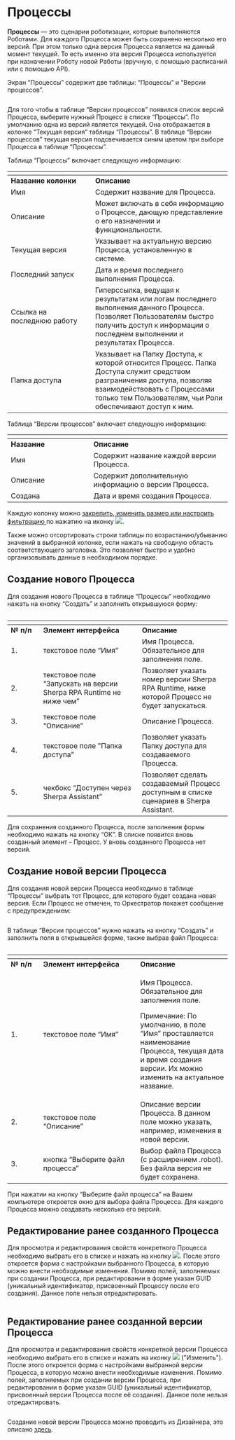 # Процессы

**Процессы** — это сценарии роботизации, которые выполняются Роботами. Для каждого Процесса может быть сохранено несколько его версий. При этом только одна версия Процесса является на данный момент текущей. То есть именно эта версия Процесса используется при назначении Роботу новой Работы (вручную, с помощью расписаний или с помощью API).

Экран “Процессы” содержит две таблицы: “Процессы” и “Версии процессов”.

<figure><img src="../../../.gitbook/assets/2025-02-12_17-28-30.png" alt=""><figcaption></figcaption></figure>

Для того чтобы в таблице “Версии процессов” появился список версий Процесса, выберите нужный Процесс в списке “Процессы”. По умолчанию одна из версий является текущей. Она отображается в колонке “Текущая версия” таблицы “Процессы”. В таблице “Версии процессов” текущая версия подсвечивается синим цветом при выборе Процесса в таблице “Процессы”.

Таблица “Процессы” включает следующую информацию:

<table data-header-hidden><thead><tr><th width="177"></th><th></th></tr></thead><tbody><tr><td><strong>Название колонки</strong></td><td><strong>Описание</strong></td></tr><tr><td>Имя</td><td>Содержит название для Процесса.</td></tr><tr><td>Описание</td><td>Может включать в себя информацию о Процессе, дающую представление о его назначении и функциональности.</td></tr><tr><td>Текущая версия</td><td>Указывает на актуальную версию Процесса, установленную в системе.</td></tr><tr><td>Последний запуск</td><td>Дата и время последнего выполнения Процесса.</td></tr><tr><td>Ссылка на последнюю работу</td><td>Гиперссылка, ведущая к результатам или логам последнего выполнения данного Процесса. Позволяет Пользователям быстро получить доступ к информации о последнем выполнении и результатах Процесса.</td></tr><tr><td>Папка доступа</td><td>Указывает на Папку Доступа, к которой относится Процесс. Папка Доступа служит средством разграничения доступа, позволяя взаимодействовать с Процессами только тем Пользователям, чьи Роли обеспечивают доступ к ним. </td></tr></tbody></table>

Таблица “Версии процессов” включает следующую информацию:

<table data-header-hidden><thead><tr><th width="173"></th><th></th></tr></thead><tbody><tr><td><strong>Название</strong></td><td><strong>Описание</strong></td></tr><tr><td>Имя</td><td>Содержит название каждой версии Процесса.</td></tr><tr><td>Описание</td><td>Содержит дополнительную информацию о версии Процесса.</td></tr><tr><td>Создана</td><td>Дата и время создания Процесса.</td></tr></tbody></table>

Каждую колонку можно [закрепить, изменить размер или настроить фильтрацию ](../rabochaya-oblast-orkestratora.md#deistviya-s-dannymi-tablic-ekranov-orkestratora)по нажатию на иконку ![](https://lh7-rt.googleusercontent.com/docsz/AD_4nXdS-qNCnN3dnV5mz0slBVIcnsMlkxShXLumZS9vjad9dUE6awGpbQ435MoOEPokzRUj8Ot0il1Mkg7LcJJKW1FkTlLlxQd-27r5pNt26sJXRWGJOLikid22aLyA_4FTG0VWAf9y0w?key=eWNQZq3sYvlcr9Q6QN6EMQi9).

Также можно отсортировать строки таблицы по возрастанию/убыванию значений в выбранной колонке, если нажать на свободную область соответствующего заголовка. Это позволяет быстро и удобно организовывать данные в необходимом порядке.

## **Создание нового Процесса**

Для создания нового Процесса в таблице “Процессы” необходимо нажать на кнопку “Создать” и заполнить открывшуюся форму:

<figure><img src="../../../.gitbook/assets/изображение (81).png" alt=""><figcaption></figcaption></figure>

<table data-header-hidden><thead><tr><th width="58"></th><th width="210"></th><th></th></tr></thead><tbody><tr><td><strong>№ п/п</strong></td><td><strong>Элемент интерфейса</strong></td><td><strong>Описание</strong> </td></tr><tr><td>1.</td><td>текстовое поле “Имя”</td><td>Имя Процесса. Обязательное для заполнения поле.</td></tr><tr><td>2.</td><td>текстовое поле “Запускать на версии Sherpa RPA Runtime не ниже чем”</td><td>Позволяет указать номер версии Sherpa RPA Runtime, ниже которой Процесс не будет запускаться.</td></tr><tr><td>3.</td><td>текстовое поле “Описание”</td><td>Описание Процесса.</td></tr><tr><td>4.</td><td>текстовое поле "Папка доступа"</td><td>Позволяет указать Папку доступа для создаваемого Процесса.</td></tr><tr><td>5.</td><td>чекбокс “Доступен через Sherpa Assistant”</td><td>Позволяет сделать создаваемый Процесс доступным в списке сценариев  в Sherpa Assistant.</td></tr></tbody></table>

Для сохранения созданного Процесса, после заполнения формы необходимо нажать на кнопку “ОК”. В списке появится вновь созданный элемент – Процесс. У вновь созданного Процесса нет версий.

## **Создание новой версии Процесса**

Для создания новой версии Процесса необходимо в таблице “Процессы” выбрать тот Процесс, для которого будет создана новая версия. Если Процесс не отмечен, то Оркестратор покажет сообщение с предупреждением:

<figure><img src="../../../.gitbook/assets/изображение (82).png" alt=""><figcaption></figcaption></figure>

В таблице “Версии процессов” нужно нажать на кнопку “Создать” и заполнить поля в открывшейся форме, также выбрав файл Процесса:

<figure><img src="../../../.gitbook/assets/изображение (83).png" alt=""><figcaption></figcaption></figure>

<table data-header-hidden><thead><tr><th width="58"></th><th width="206"></th><th></th></tr></thead><tbody><tr><td><strong>№ п/п</strong></td><td><strong>Элемент интерфейса</strong></td><td><strong>Описание</strong> </td></tr><tr><td>1.</td><td>текстовое поле “Имя”</td><td><p>Имя Процесса. Обязательное для заполнения поле.</p><p>Примечание: По умолчанию, в поле “Имя” проставляется наименование Процесса, текущая дата и время создания версии. Их можно изменить на актуальное название.</p></td></tr><tr><td>2.</td><td>текстовое поле “Описание”</td><td>Описание версии Процесса. В данном поле можно указать, например, изменения в новой версии.</td></tr><tr><td>3.</td><td>кнопка “Выберите файл процесса”</td><td>Выбор файла Процесса (с расширением .robot). Без файла версия не будет сохранена.</td></tr></tbody></table>

При нажатии на кнопку “Выберите файл процесса” на Вашем компьютере откроется окно для выбора файла Процесса. Для каждого Процесса можно создавать несколько его версий.

## Редактирование ранее созданного Процесса

Для просмотра и редактирования свойств конкретного Процесса необходимо выбрать его в списке и нажать на кнопку ![](../../../.gitbook/assets/2025-03-19_21-36-15.png). После этого откроется форма с настройками выбранного Процесса, в которую можно внести необходимые изменения. Помимо полей, заполняемых при создании Процесса, при редактировании в форме указан GUID (уникальный идентификатор, присвоенный Процессу после его создания). Данное поле нельзя отредактировать.

<figure><img src="../../../.gitbook/assets/image (51).png" alt=""><figcaption></figcaption></figure>

## **Редактирование ранее созданной версии Процесса**

Для просмотра и редактирования свойств конкретной версии Процесса необходимо выбрать его в списке и нажать на иконку ![](<../../../.gitbook/assets/2025-03-19_21-36-15 (1).png>) ("Изменить"). После этого откроется форма с настройками выбранной версии Процесса, в которую можно внести необходимые изменения. Помимо полей, заполняемых при создании версии Процесса, при редактировании в форме указан GUID (уникальный идентификатор, присвоенный версии Процесса после её создания). Данное поле нельзя отредактировать.

<figure><img src="../../../.gitbook/assets/изображение (84).png" alt=""><figcaption></figcaption></figure>

Создание новой версии Процесса можно проводить из Дизайнера, это описано [здесь](../nachalo-raboty-v-sherpa-orchestrator/sozdanie-novogo-processa-scenariya-v-orkestratore/sozdanie-novoi-versii-processa-v-sherpa-designer.md)_._
